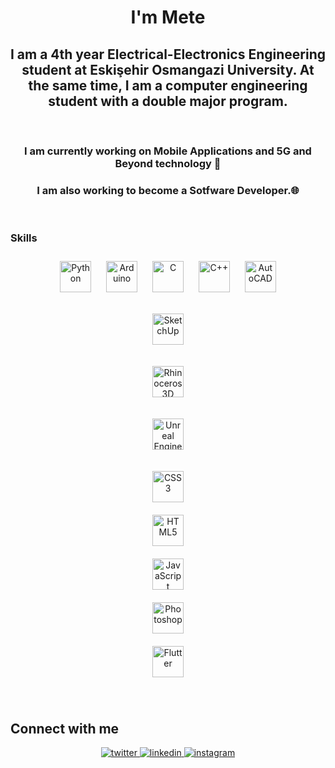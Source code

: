 
<h1 align="center">I'm Mete</h1>

<h2 align="center">I am a 4th year Electrical-Electronics Engineering student at Eskişehir Osmangazi University. At the same time, I am a computer engineering student with a double major program.</h2>  
<br>  

<h3 align="center">I am currently working on Mobile Applications and 5G and Beyond technology 📶</h3>  


<h3 align="center">I am also working to become a Sotfware Developer.🌐 </h3>  


<br/>  


### Skills  
<div align="center"> 
<a href="https://www.python.org/" target="_blank"><img style="margin: 10px" src="https://profilinator.rishav.dev/skills-assets/python-original.svg" alt="Python" height="50" /></a>  
<a href="https://www.arduino.cc/" target="_blank"><img style="margin: 10px" src="https://profilinator.rishav.dev/skills-assets/arduino.png" alt="Arduino" height="50" /></a>  
<a href="https://www.cprogramming.com/" target="_blank"><img style="margin: 10px" src="https://profilinator.rishav.dev/skills-assets/c-original.svg" alt="C" height="50" /></a>  
<a href="https://www.cplusplus.com/" target="_blank"><img style="margin: 10px" src="https://profilinator.rishav.dev/skills-assets/cplusplus-original.svg" alt="C++" height="50" /></a>  
<a href="https://www.autodesk.com.tr/" target="_blank"><img style="margin: 10px" src="https://www.fileeagle.com/data/2021/05/AutoCAD-48x48.png" alt="AutoCAD" height="50" /></a> 
  
<a href="https://www.sketchup.com/en" target="_blank"><img style="margin: 10px" src="https://encrypted-tbn0.gstatic.com/images?q=tbn:ANd9GcSwQxB5LYAc_3le_9y8pHY6VMW8QKL-vQOVml_3RfU4TQDxnZGDsRUPGfkqo-4NGa48LepWx7y_ZGBZGElx2nbWtRJwTKHhsTf6BL66M14" alt="SketchUp" height="50" /></a>  

<a href="https://www.rhino3d.com/" target="_blank"><img style="margin: 10px" src="https://encrypted-tbn0.gstatic.com/images?q=tbn:ANd9GcQexgqtMLYo0tba14vQ_KfFuD4RI5Cn9JF3kQ&s" alt="Rhinoceros 3D" height="50" /></a>

<a href="https://www.unrealengine.com/en-US" target="_blank"><img style="margin: 10px" src="https://cms-assets.unrealengine.com/AVzjeqAbLRKi3W5jq0CAvz/qiFQiyH6TiuMdOIA5yZJ" alt="Unreal Engine" height="50" /></a> 
  
<a href="https://www.w3schools.com/css/" target="_blank"><img style="margin: 10px" src="https://profilinator.rishav.dev/skills-assets/css3-original-wordmark.svg" alt="CSS3" height="50" /></a>  
<a href="https://en.wikipedia.org/wiki/HTML5" target="_blank"><img style="margin: 10px" src="https://profilinator.rishav.dev/skills-assets/html5-original-wordmark.svg" alt="HTML5" height="50" /></a>  
<a href="https://www.javascript.com/" target="_blank"><img style="margin: 10px" src="https://profilinator.rishav.dev/skills-assets/javascript-original.svg" alt="JavaScript" height="50" /></a>  			
<a href="https://www.adobe.com/in/products/photoshop.html" target="_blank"><img style="margin: 10px" src="https://profilinator.rishav.dev/skills-assets/photoshop-plain.svg" alt="Photoshop" height="50" /></a>  
<a href="https://flutter.dev/" target="_blank"><img style="margin: 10px" src="https://profilinator.rishav.dev/skills-assets/flutterio-icon.svg" alt="Flutter" height="50" /></a>  

</div>  

<br/>  


## Connect with me  
<div align="center">
<a href="https://twitter.com/metraa3" target="_blank">
<img src=https://img.shields.io/badge/twitter-%2300acee.svg?&style=for-the-badge&logo=twitter&logoColor=white alt=twitter style="margin-bottom: 5px;" />
</a>
<a href="https://linkedin.com/in/metehandogan" target="_blank">
<img src=https://img.shields.io/badge/linkedin-%231E77B5.svg?&style=for-the-badge&logo=linkedin&logoColor=white alt=linkedin style="margin-bottom: 5px;" />
</a>
<a href="https://instagram.com/metehandogan46" target="_blank">
<img src=https://img.shields.io/badge/instagram-%23000000.svg?&style=for-the-badge&logo=instagram&logoColor=white alt=instagram style="margin-bottom: 5px;" />
</a>  
</div>  


<br/>  

